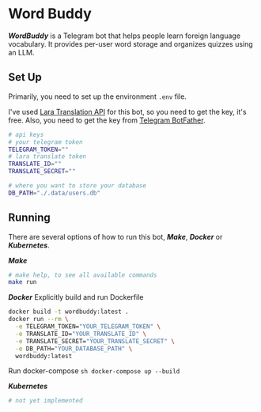 # Word Buddy

***WordBuddy*** is a Telegram bot that helps people learn foreign language vocabulary. It provides per-user word storage and organizes quizzes using an LLM.

## Set Up
Primarily, you need to set up the environment `.env` file.

I've used [Lara Translation API](https://support.laratranslate.com/en//translation-api?utm_term=api%20translation&utm_campaign=LARA+SEM+-+Brand&utm_source=adwords&utm_medium=ppc&hsa_acc=4328324064&hsa_cam=22333471647&hsa_grp=175631979359&hsa_ad=738873862480&hsa_src=g&hsa_tgt=kwd-1597599931575&hsa_kw=api%20translation&hsa_mt=b&hsa_net=adwords&hsa_ver=3&gad_source=1&gad_campaignid=22333471647&gbraid=0AAAAAohNJ6TEt6Yeiak98AKIm0e4pVj0-&gclid=Cj0KCQjwsPzHBhDCARIsALlWNG13vWqDl4cb3P-zSXq_JFPHyJMMcqBYK-L50RKofWDGqcr2ZRKWqhQaAl4IEALw_wcB) for this bot, so you need to get the key, it's free. Also, you need to get the key from [Telegram BotFather](https://telegram.me/BotFather).

```sh
# api keys
# your telegram token
TELEGRAM_TOKEN=""
# lara translate token
TRANSLATE_ID=""
TRANSLATE_SECRET=""

# where you want to store your database
DB_PATH="./.data/users.db"
```

## Running

There are several options of how to run this bot, ***Make***, ***Docker*** or ***Kubernetes***.

***Make***
```sh
# make help, to see all available commands
make run
```

***Docker***
Explicitly build and run Dockerfile
```sh
docker build -t wordbuddy:latest .
docker run --rm \
  -e TELEGRAM_TOKEN="YOUR_TELEGRAM_TOKEN" \
  -e TRANSLATE_ID="YOUR_TRANSLATE_ID" \
  -e TRANSLATE_SECRET="YOUR_TRANSLATE_SECRET" \
  -e DB_PATH="YOUR_DATABASE_PATH" \
  wordbuddy:latest
```

Run docker-compose
``sh
docker-compose up --build
``

***Kubernetes***
```sh
# not yet implemented
```